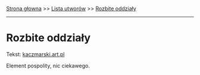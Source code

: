[Strona głowna](../index.md) >> [Lista utworów](../list.md) >> [Rozbite oddziały](519.md)

---

# Rozbite oddziały

Tekst: [kaczmarski.art.pl](https://www.kaczmarski.art.pl/tworczosc/wiersze/rozbite-oddzialy/)

Element pospolity, nic ciekawego.